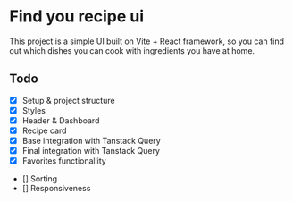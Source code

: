 # Find you recipe ui

This project is a simple UI built on Vite + React framework, so you can find out which dishes you can cook with ingredients you have at home.

## Todo
- [x] Setup & project structure
- [x] Styles
- [x] Header & Dashboard
- [x] Recipe card
- [x] Base integration with Tanstack Query
- [x] Final integration with Tanstack Query
- [x] Favorites functionallity
- [] Sorting
- [] Responsiveness
